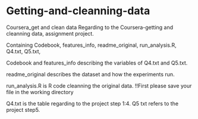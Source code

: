 # Getting-and-cleanning-data
Coursera_get and clean data
Regarding to the Coursera-getting and cleanning data, assignment project.

Containing Codebook, features_info, readme_original, run_analysis.R, Q4.txt, Q5.txt, 

Codebook and features_info describing the variables of Q4.txt and Q5.txt.

readme_original describes the dataset and how the experiments run.

run_analysis.R is R code cleanning the original data.
!!First please save your file in the working directory

Q4.txt is the table regarding to the project step 1:4.
Q5 txt refers to the project step5.
